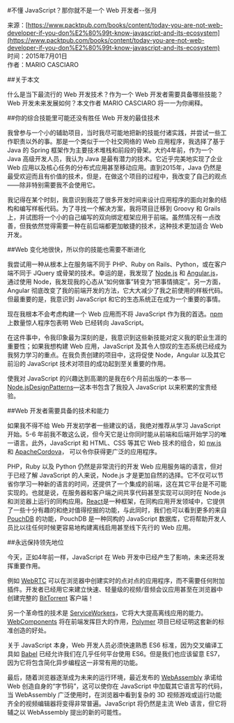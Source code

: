 #不懂 JavaScript？那你就不是一个 Web 开发者--张月

来源：[https://www.packtpub.com/books/content/today-you-are-not-web-developer-if-you-don%E2%80%99t-know-javascript-and-its-ecosystem](https://www.packtpub.com/books/content/today-you-are-not-web-developer-if-you-don%E2%80%99t-know-javascript-and-its-ecosystem)  
时间：2015年7月01日  
作者：MARIO CASCIARO  

##关于本文

什么是当下最流行的 Web 开发技术？作为一个 Web 开发者需要具备哪些技能？Web 开发未来发展如何？本文作者 MARIO CASCIARO 将一一为你阐释。

##你的综合技能里可能还没有胜任 Web 开发的最佳技术

我曾参与一个小的辅助项目，当时我尽可能地把新的技能付诸实践，并尝试一些工作职责以外的事。那是一个类似于一个社交网络的 Web 应用程序，我选择了基于 Java 的 Spring 框架作为主要技术堆栈和前段的骨架。大约4年前，作为一个 Java 高级开发人员，我认为 Java 是最有潜力的技术。它近乎完美地实现了企业 Web 应用以及核心任务的分布式应用甚至移动应用。直到2015年，Java 仍然是最受欢迎而且有价值的技术，但是，在做这个项目的过程中，我改变了自己的观点——除非特别需要我不会使用它。

我记得在某个时刻，我意识到我花了很多开发时间来设计应用程序的面向对象的结构和编写样板代码。为了寻找一个解决方案，我将项目迁移到 Groovy 和 Grails 上，并试图将一个小的自己编写的双向绑定框架应用于前端。虽然情况有一点改善，但我依然觉得需要一种在前后端都更加敏捷的技术，这种技术更加适合 Web 开发。

##Web 变化地很快，所以你的技能也需要不断进化

我尝试用一种从根本上在服务端不同于 PHP、Ruby on Rails、Python，或在客户端不同于 JQuery 或骨架的技术。幸运的是，我发现了 [Node.js](https://nodejs.org/) 和 [Angular.js](https://angularjs.org/)，通过使用 Node，我发现我的心态从“如何做事”转变为“把事情搞定”。另一方面，Angular 彻底改变了我的前端开发的方法，它大大减少了我之前使用的样板代码。但最重要的是，我意识到 JavaScript 和它的生态系统正在成为一个重要的事情。

现在我根本不会考虑构建一个 Web 应用而不将 JavaScript 作为我的首选。[npm](https://www.npmjs.com/) 上数量惊人程序包表明 Web 已经转向 JavaScript。

在这件事中，令我印象最为深刻的是，我意识到这些新技能对定义我的职业生涯的重要性；如果我想构建 Web 应用，JavaScript 及其令人惊叹的生态系统已经成为我努力学习的重点。在我负责创建的项目中，这将促使 Node，Angular 以及其它前沿的 JavaScript 技术对项目的成功起到至关重要的作用。

使我对 JavaScript 的兴趣达到高潮的是我在6个月前出版的一本书—[Node.jsDesignPatterns](https://www.packtpub.com/web-development/nodejs-design-patterns)—这本书包含了我投入 JavaScript 以来积累的宝贵经验。

##Web 开发者需要具备的技术和能力

如果我不得不给 Web 开发初学者一些建议的话，我绝对推荐从学习 JavaScript 开始。5-6 年前我不敢这么说，但今天它是让你同时能从前端和后端开始学习的唯一语言。此外，JavaScript 和 HTML、CSS 等其它 Web 技术的组合，如 [nw.js](http://nwjs.io/) 和 [ApacheCordova](https://cordova.apache.org/)， 可以令你获得更广泛的应用程序。

PHP，Ruby 以及 Python 仍然是非常流行的开发 Web 应用服务端的语言，但对于已经了解 JavaScript 的人来说，Node.js 才是更加自然的选择。它不仅可以节省你学习一种新的语言的时间，还提供了一个集成的前端，这在其它平台是不可能实现的。也就是说，在服务器和客户端之间共享代码甚至实现可以同时在 Node.js 和浏览器上运行的同构应用。[React](http://facebook.github.io/react/)是一种框架，在同构应用开发领域中，它提供了一些十分有趣的和绝对值得挖掘的功能，与此同时，我们也可以看到更多的来自 [PouchDB](http://pouchdb.com/) 的功能，PouchDB 是一种同构的 JavaScript 数据库，它将帮助开发人员比以往任何时候更容易地构建离线启用甚至线下先行的 Web 应用。

##永远保持领先地位

今天，正如4年前一样，JavaScript 在 Web 开发中已经产生了影响，未来还将发挥重要作用。

例如 [WebRTC](http://www.webrtc.org/) 可以在浏览器中创建实时的点对点的应用程序，而不需要任何附加插件。开发者已经用它来建立快速、轻量级的视频/音频会议应用甚至在浏览器中创建完整的 [BitTorrent](https://github.com/feross/webtorrent) 客户端！

另一个革命性的技术是 [ServiceWorkers](http://www.html5rocks.com/en/tutorials/service-worker/introduction/)，它将大大提高离线应用的能力。[WebComponents](https://en.wikipedia.org/wiki/Web_Components) 将在前端发挥巨大的作用，[Polymer](https://www.polymer-project.org/) 项目已经证明这套新的标准创造的好处。

关于 JavaScript 本身，Web 开发人员必须快速熟悉 ES6 标准，因为交叉编译工具如 [Babel](https://babeljs.io/) 已经允许我们在几乎任何平台使用 ES6。但是我们也应该留意 ES7，因为它将包含简化异步编程这一非常有用的功能。

最后，随着浏览器逐渐成为未来的运行环境，最近发布的 [WebAssembly](https://github.com/WebAssembly) 承诺给 Web 创造自身的“字节码”，这可以使你在 JavaScript 中加载其它语言写的代码，当 WebAssembly 广泛使用时，在浏览器中看到复杂的 3D 视频游戏或运行功能齐全的视频编辑器将变得非常普遍。JavaScript 将仍然是主流 Web 语言，但它将辅之以 WebAssembly 提出的新的可能性。

